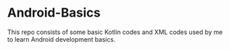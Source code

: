 # Android-Basics
This repo consists of some basic Kotlin codes and XML codes used by me to learn Android development basics.
